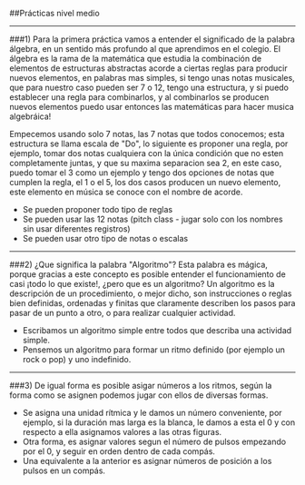 ##Prácticas nivel medio
***
###1)
Para la primera práctica vamos a entender el significado de la palabra álgebra, en un sentido más profundo al que 
aprendimos en el colegio.
El álgebra es la rama de la matemática que estudia la combinación de elementos de estructuras abstractas acorde 
a ciertas reglas para producir nuevos elementos, en palabras mas simples, si tengo unas notas musicales, que para nuestro caso pueden ser 7 o 12, tengo una estructura, y si puedo establecer una regla para combinarlos, y al combinarlos se producen nuevos elementos puedo usar entonces las matemáticas para hacer musica algebráica!

Empecemos usando solo 7 notas, las 7 notas que todos conocemos; esta estructura se llama escala de "Do", lo siguiente es proponer una regla, por ejemplo, tomar dos notas cualquiera con la única condición que no esten completamente juntas, y que su maxima separacion sea 2, en este caso, puedo tomar el 3 como un ejemplo y tengo dos opciones de notas que cumplen la regla, el 1 o el 5, los dos casos producen un nuevo elemento, este elemento en música se conoce con el nombre de acorde.
- Se pueden proponer todo tipo de reglas
- Se pueden usar las 12 notas (pitch class - jugar solo con los nombres sin usar diferentes registros)
- Se pueden usar otro tipo de notas o escalas

___
###2)
¿Que significa la palabra "Algoritmo"? Esta palabra es mágica, porque gracias a este concepto es posible entender el funcionamiento de casi ¡todo lo que existe!, ¿pero que es un algoritmo? Un algoritmo es la descripción de un procedimiento, o mejor dicho, son instrucciones o reglas bien definidas, ordenadas y finitas que claramente describen los pasos para pasar de un punto a otro, o para realizar cualquier actividad.

- Escribamos un algoritmo simple entre todos que describa una actividad simple.
- Pensemos un algoritmo para formar un ritmo definido (por ejemplo un rock o pop) y uno indefinido.

___
###3)
De igual forma es posible asigar números a los ritmos, según la forma como se asignen podemos jugar con ellos de diversas formas.
- Se asigna una unidad rítmica y le damos un número conveniente, por ejemplo, si la duración mas larga es la blanca, le damos a esta el 0 y con respecto a ella asignamos valores a las otras figuras.
- Otra forma, es asignar valores segun el número de pulsos empezando por el 0, y seguir en orden dentro de cada compás.
- Una equivalente a la anterior es asignar números de posición a los pulsos en un compás.

